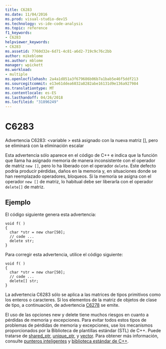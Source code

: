 ```yaml
---
title: C6283
ms.date: 11/04/2016
ms.prod: visual-studio-dev15
ms.technology: vs-ide-code-analysis
ms.topic: reference
f1_keywords:
- C6283
helpviewer_keywords:
- C6283
ms.assetid: 7760d32e-6d71-4c81-a6d2-719c9c76c2bb
author: mikeblome
ms.author: mblome
manager: wpickett
ms.workload:
- multiple
ms.openlocfilehash: 2a4a1d851a3f679686b06b7a1bab5e46f5ddf213
ms.sourcegitcommit: e13e61ddea6032a8282abe16131d9e136a927984
ms.translationtype: MT
ms.contentlocale: es-ES
ms.lasthandoff: 04/26/2018
ms.locfileid: "31896249"
---
```

# <a name="c6283"></a>C6283
Advertencia C6283: \<variable > está asignado con la nueva matriz [], pero se eliminará con la eliminación escalar

 Esta advertencia sólo aparece en el código de C++ e indica que la función que llama ha asignado memoria de manera inconsistente con el operador de matriz `new []`, pero lo ha liberado con el operador `delete`. Este defecto podría producir pérdidas, daños en la memoria y, en situaciones donde se han reemplazado operadores, bloqueos. Si la memoria se asigna con el operador `new []` de matriz, lo habitual debe ser liberarla con el operador `delete[]` de matriz.

## <a name="example"></a>Ejemplo
 El código siguiente genera esta advertencia:

```
void f( )
{
  char *str = new char[50];
  // code ...
  delete str;
}
```

 Para corregir esta advertencia, utilice el código siguiente:

```
void f( )
{
  char *str = new char[50];
  // code ...
  delete[] str;
}
```

 La advertencia C6283 sólo se aplica a las matrices de tipos primitivos como los enteros o caracteres. Si los elementos de la matriz de objetos de clase de tipo, a continuación, de advertencia [C6278](../code-quality/c6278.md) se emite.

 El uso de las opciones new y delete tiene muchos riesgos en cuanto a pérdidas de memoria y excepciones. Para evitar todos estos tipos de problemas de pérdidas de memoria y excepciones, use los mecanismos proporcionados por la Biblioteca de plantillas estándar (STL) de C++. Puede tratarse de [shared_ptr](/cpp/standard-library/shared-ptr-class), [unique_ptr](/cpp/standard-library/unique-ptr-class), y [vector](/cpp/standard-library/vector). Para obtener más información, consulte [punteros inteligentes](/cpp/cpp/smart-pointers-modern-cpp) y [biblioteca estándar de C++](/cpp/standard-library/cpp-standard-library-reference).